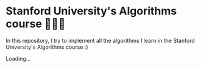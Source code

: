 # Stanford University's Algorithms course 👩🏻‍💻
In this repository, I try to implement all the algorithms I learn in the Stanford University's Algorithms course :)

Loading...
